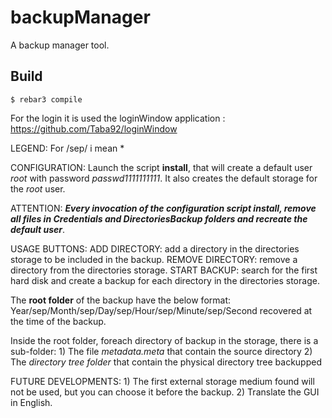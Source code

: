 backupManager
=====

A backup manager tool.

Build
-----
    $ rebar3 compile

For the login it is used the loginWindow application : https://github.com/Taba92/loginWindow

LEGEND: For /sep/ i mean * 

CONFIGURATION:
    Launch the script **install**, that will create a default user *root* with password *passwd1111111111*.
    It also creates the default storage for the *root* user.

ATTENTION:
    ***Every invocation of the configuration script install, remove all files in Credentials and DirectoriesBackup folders and recreate the default user***.

USAGE BUTTONS:
    ADD DIRECTORY: add a directory in the directories storage to be included in the backup.
    REMOVE DIRECTORY: remove a directory from the directories storage.
    START BACKUP: search for the first hard disk and create a backup for each directory in the directories storage.
                   
The **root folder** of the backup have the below format:
    Year/sep/Month/sep/Day/sep/Hour/sep/Minute/sep/Second recovered at the time of the backup.

Inside the root folder, foreach directory of backup in the storage, there is a sub-folder:
    1) The file *metadata.meta* that contain the source directory
    2) The *directory tree folder* that contain the physical directory tree backupped

FUTURE DEVELOPMENTS: 
    1) The first external storage medium found will not be used, but you can choose it before the backup.
    2) Translate the GUI in English. 
